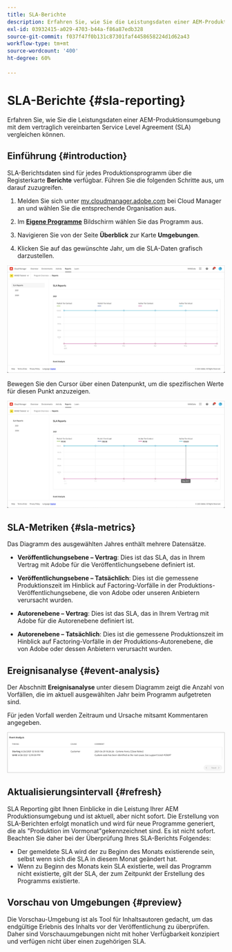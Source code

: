 ```yaml
---
title: SLA-Berichte
description: Erfahren Sie, wie Sie die Leistungsdaten einer AEM-Produktionsumgebung mit dem vertraglich vereinbarten Service Level Agreement (SLA) vergleichen können.
exl-id: 03932415-a029-4703-b44a-f86a87edb328
source-git-commit: f037f47f0b131c87301faf4458658224d1d62a43
workflow-type: tm+mt
source-wordcount: '400'
ht-degree: 60%

---
```



# SLA-Berichte {#sla-reporting}

Erfahren Sie, wie Sie die Leistungsdaten einer AEM-Produktionsumgebung mit dem vertraglich vereinbarten Service Level Agreement (SLA) vergleichen können.

## Einführung {#introduction}

SLA-Berichtsdaten sind für jedes Produktionsprogramm über die Registerkarte **Berichte** verfügbar. Führen Sie die folgenden Schritte aus, um darauf zuzugreifen.

1. Melden Sie sich unter [my.cloudmanager.adobe.com](https://my.cloudmanager.adobe.com/) bei Cloud Manager an und wählen Sie die entsprechende Organisation aus.

1. Im **[Eigene Programme](/help/implementing/cloud-manager/getting-access-to-aem-in-cloud/editing-programs.md#my-programs)** Bildschirm wählen Sie das Programm aus.

1. Navigieren Sie von der Seite **Überblick** zur Karte **Umgebungen**.

1. Klicken Sie auf das gewünschte Jahr, um die SLA-Daten grafisch darzustellen.

![Beispiel für ein SLA-Diagramm](assets/sla-reporting-1.png)

Bewegen Sie den Cursor über einen Datenpunkt, um die spezifischen Werte für diesen Punkt anzuzeigen.

![Anzeigen von detaillierten Daten](assets/sla-reporting-b.png)

## SLA-Metriken {#sla-metrics}

Das Diagramm des ausgewählten Jahres enthält mehrere Datensätze.

* **Veröffentlichungsebene – Vertrag**: Dies ist das SLA, das in Ihrem Vertrag mit Adobe für die Veröffentlichungsebene definiert ist.

* **Veröffentlichungsebene – Tatsächlich**: Dies ist die gemessene Produktionszeit im Hinblick auf Factoring-Vorfälle in der Produktions-Veröffentlichungsebene, die von Adobe oder unseren Anbietern verursacht wurden.

* **Autorenebene – Vertrag**: Dies ist das SLA, das in Ihrem Vertrag mit Adobe für die Autorenebene definiert ist.

* **Autorenebene – Tatsächlich**: Dies ist die gemessene Produktionszeit im Hinblick auf Factoring-Vorfälle in der Produktions-Autorenebene, die von Adobe oder dessen Anbietern verursacht wurden.

## Ereignisanalyse {#event-analysis}

Der Abschnitt **Ereignisanalyse** unter diesem Diagramm zeigt die Anzahl von Vorfällen, die im aktuell ausgewählten Jahr beim Programm aufgetreten sind.

Für jeden Vorfall werden Zeitraum und Ursache mitsamt Kommentaren angegeben.

![Beispiel für eine Ereignisanalyse](assets/sla-reporting-c.png)

## Aktualisierungsintervall {#refresh}

SLA Reporting gibt Ihnen Einblicke in die Leistung Ihrer AEM Produktionsumgebung und ist aktuell, aber nicht sofort. Die Erstellung von SLA-Berichten erfolgt monatlich und wird für neue Programme generiert, die als &quot;Produktion im Vormonat&quot;gekennzeichnet sind. Es ist nicht sofort. Beachten Sie daher bei der Überprüfung Ihres SLA-Berichts Folgendes:

* Der gemeldete SLA wird der zu Beginn des Monats existierende sein, selbst wenn sich die SLA in diesem Monat geändert hat.
* Wenn zu Beginn des Monats kein SLA existierte, weil das Programm nicht existierte, gilt der SLA, der zum Zeitpunkt der Erstellung des Programms existierte.

## Vorschau von Umgebungen {#preview}

Die Vorschau-Umgebung ist als Tool für Inhaltsautoren gedacht, um das endgültige Erlebnis des Inhalts vor der Veröffentlichung zu überprüfen. Daher sind Vorschauumgebungen nicht mit hoher Verfügbarkeit konzipiert und verfügen nicht über einen zugehörigen SLA.
